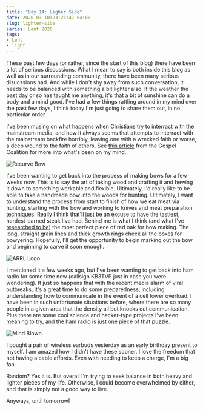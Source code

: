 ```yaml
---
title: "Day 14: Ligher Side"
date: 2020-03-10T23:23:47-04:00
slug: lighter-side
series: Lent 2020
tags:
- Lent
- light
---
```

These past few days (or rather, since the start of this blog) there have been a lot of serious discussions. What I mean to say is both inside this blog as well as in our surrounding community, there have been many serious disucssions had. And while I don't shy away from such conversation, it needs to be balanced with something a bit lighter also. If the weather the past day or so has taught me anything, it's that a bit of sunshine can do a body and a mind good. 
I've had a few things rattling around in my mind over the past few days, I think today I'm just going to share them out, in no particular order.

I've been musing on what happens when Christians try to interract with the mainstream media, and how it always seems that attempts to interract with the mainstream backfire horribly, leaving one with a wrecked faith or worse, a deep wound to the faith of others. See [this article](https://www.thegospelcoalition.org/article/rhett-link-deconversion/) from the Gospel Coalition for more into what's been on my mind. 

![Recurve Bow](https://upload.wikimedia.org/wikipedia/commons/9/96/TraditionalRecurveBow3.jpg)

I've been wanting to get back into the process of making bows for a few weeks now. This is to say the art of taking wood and crafting it and hewing it down to something workable and flexible. Ultimately, I'd really like to be able to take a handmade bow into the woods for hunting. Ultimately, I want to understand the process from start to finish of how we eat meat via hunting, starting with the bow and working to knives and meat preparation techniques. Really I think that'll just be an excuse to have the tastiest, hardest-earned steak I've had. 
Behind me is what I think (and what I've [researched to be](http://poorfolkbows.com/oak.htm)) the most perfect piece of red oak for bow making. The long, straight grain lines and thick growth rings check all the boxes for bowyering. Hopefully, I'll get the opportunity to begin marking out the bow and beginning to carve it soon enough.

![ARRL Logo](https://ema.arrl.org/wp-content/uploads/2018/02/ARRLlogo.jpg)

I mentioned it a few weeks ago, but I've been wanting to get back into ham radio for some time now (callsign KB3TVP just in case you were wondering). It just so happens that with the recent media alarm of viral outbreaks, it's a great time to do some preparedness, including understanding how to communicate in the event of a cell tower overload. I have been in such unfortunate situations before, where there are so many people in a given area that the density all but knocks out communication. Plus there are some cool science and hacker-type projects I've been meaning to try, and the ham radio is just one piece of that puzzle. 

![Mind Blown](https://media.giphy.com/media/xT0xeJpnrWC4XWblEk/giphy.gif)

I bought a pair of wireless earbuds yesterday as an early birthday present to myself. I am amazed how I didn't have these sooner. I love the freedom that not having a cable affords. Even with needing to keep a charge, I'm a big fan.

Random? Yes it is. But overall I'm trying to seek balance in both heavy and lighter pieces of my life. Otherwise, I could become overwhelmed by either, and that is simply not a good way to live. 

Anyways, until tomorrow!
